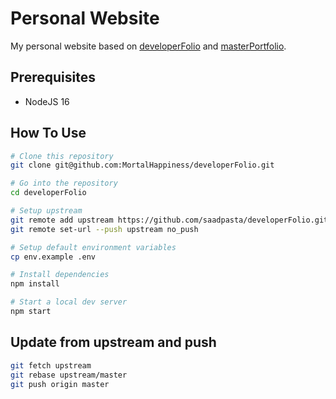# Personal Website

My personal website based on [developerFolio](https://github.com/saadpasta/developerFolio) and [masterPortfolio](https://github.com/ashutosh1919/masterPortfolio).

## Prerequisites

- NodeJS 16

## How To Use

```bash
# Clone this repository
git clone git@github.com:MortalHappiness/developerFolio.git

# Go into the repository
cd developerFolio

# Setup upstream
git remote add upstream https://github.com/saadpasta/developerFolio.git
git remote set-url --push upstream no_push

# Setup default environment variables
cp env.example .env

# Install dependencies
npm install

# Start a local dev server
npm start
```

## Update from upstream and push

```bash
git fetch upstream
git rebase upstream/master
git push origin master
```
